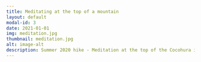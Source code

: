```yaml
---
title: Meditating at the top of a mountain
layout: default
modal-id: 3
date: 2021-01-01
img: meditation.jpg
thumbnail: meditation.jpg
alt: image-alt
description: Summer 2020 hike - Meditation at the top of the Cocohura in New Hampshire.
---
```

